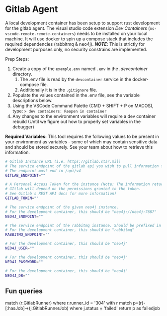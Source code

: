 # Gitlab Agent

A local development container has been setup to support rust development for the gitlab agent. The visual studio code extension
*Dev Containers* (`ms-vscode-remote.remote-containers`) needs to be installed on your local machine. It will use docker to spin up 
a compose stack that includes the required dependencies (rabbitmq & neo4j). ***NOTE***: This is strictly for development purposes only, 
no security constrains are implemented.

Prep Steps:
1. Create a copy of the `example.env` named `.env` in the *.devcontainer* directory. 
   1. The .env file is read by the `devcontainer` service in the docker-compose file. 
   2. Additionally it is in the `.gitignore` file.
2. Populate the values contained in the .env file, see the variable descriptions below.
3. Using the VSCode Command Palette (CMD + SHIFT + P on MACOS), type: `> dev containers: Reopen in container` 
4. Any changes to the environment variables will require a dev container rebuild (Until we figure out how to properly set variables in the debugger)

**Required Variables:**
This tool requires the following values to be present in your environment as
variables - some of which may contain sensitive data and should be stored
securely. See your team about how to retrieve this information.

```bash
# Gitlab Instance URL (i.e. https://gitlab.star.mil)
# The service endpoint of the gitlab api you wish to pull information from NOTE: 
# The endpoint must end in /api/v4
GITLAB_ENDPOINT=""

# A Personal Access Token for the instance (Note: The information returned from 
# GItlab will depend on the permissions granted to the token.
# See Gitlab's REST API docs for more information)
GITLAB_TOKEN=""

# The service endpoint of the given neo4j instance.
# For the development container, this should be "neo4j://neo4j:7687"
NEO4J_ENDPOINT=""

# The service endpoint of the rabbitmq instance. Should be prefixed in amqp://
# For the development container, this should be "rabbitmq"
RABBITMQ_ENDPOINT=""

# For the development container, this should be "neo4j"
NEO4J_USER=""

# For the development container, this should be "neo4j"
NEO4J_PASSWORD=""

# For the development container, this should be "neo4j"
NEO4J_DB=""
```

## Fun queries
match (r:GitlabRunner) where r.runner_id = '304' with r  match p=(r)-[:hasJob]->(j:GitlabRunnerJob) where j.status = 'failed' return p as failedjob
